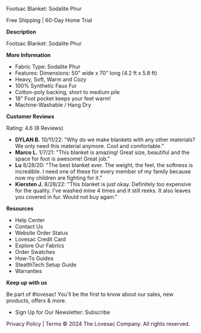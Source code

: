 Footsac Blanket: Sodalite Phur

Free Shipping | 60-Day Home Trial

**Description**

Footsac Blanket: Sodalite Phur

**More Information**

- Fabric Type: Sodalite Phur
- Features: Dimensions: 50" wide x 70" long (4.2 ft x 5.8 ft)
- Heavy, Soft, Warm and Cozy
- 100% Synthetic Faux Fur
- Cotton-poly backing, short to medium pile
- 18" Foot pocket keeps your feet warm!
- Machine-Washable / Hang Dry

**Customer Reviews**

Rating: 4.6 (8 Reviews)

- **DYLAN B.** 10/11/22: "Why do we make blankets with any other materials? We only need this material anymore. Cool and comfortable."
- **Marco L.** 1/7/21: "This blanket is amazing! Great size, beautiful and the space for foot is awesome! Great job."
- **Lu** 8/28/20: "The best blanket ever. The weight, the feel, the softness is incredible. I need one of these for every member of my family because now my children are fighting for it."
- **Kiersten J.** 8/28/22: "This blanket is just okay. Definitely too expensive for the quality. I’ve washed mine 4 times and it still reeks. It also leaves you covered in fur. Would not buy again."

**Resources**

- Help Center
- Contact Us
- Website Order Status
- Lovesac Credit Card
- Explore Our Fabrics
- Order Swatches
- How-To Guides
- StealthTech Setup Guide
- Warranties

**Keep up with us**

Be part of #lovesac! You'll be the first to know about our sales, new products, offers & more.

- Sign Up for Our Newsletter: Subscribe

Privacy Policy | Terms © 2024 The Lovesac Company. All rights reserved.